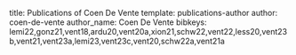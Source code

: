 title: Publications of Coen De Vente
template: publications-author
author: coen-de-vente
author_name: Coen De Vente
bibkeys: lemi22,gonz21,vent18,ardu20,vent20a,xion21,schw22,vent22,less20,vent23b,vent21,vent23a,lemi23,vent23c,vent20,schw22a,vent21a